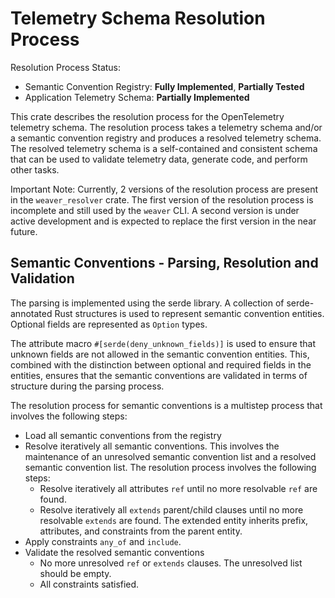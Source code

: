 # Telemetry Schema Resolution Process

Resolution Process Status:
- Semantic Convention Registry: **Fully Implemented**, **Partially Tested**
- Application Telemetry Schema: **Partially Implemented**

This crate describes the resolution process for the OpenTelemetry telemetry
schema. The resolution process takes a telemetry schema and/or a semantic
convention registry and produces a resolved telemetry schema. The resolved
telemetry schema is a self-contained and consistent schema that can be used to
validate telemetry data, generate code, and perform other tasks.

Important Note: Currently, 2 versions of the resolution process are present in
the `weaver_resolver` crate. The first version of the resolution process is
incomplete and still used by the `weaver` CLI. A second version is under active
development and is expected to replace the first version in the near future.

## Semantic Conventions - Parsing, Resolution and Validation

The parsing is implemented using the serde library. A collection of
serde-annotated Rust structures is used to represent semantic convention
entities. Optional fields are represented as `Option` types.

The attribute macro `#[serde(deny_unknown_fields)]` is used to ensure that
unknown fields are not allowed in the semantic convention entities. This,
combined with the distinction between optional and required fields in the
entities, ensures that the semantic conventions are validated in terms of
structure during the parsing process.

The resolution process for semantic conventions is a multistep process that
involves the following steps:
- Load all semantic conventions from the registry
- Resolve iteratively all semantic conventions. This involves the maintenance
  of an unresolved semantic convention list and a resolved semantic convention
  list. The resolution process involves the following steps:
  - Resolve iteratively all attributes `ref` until no more resolvable `ref` are
    found.
  - Resolve iteratively all `extends` parent/child clauses until no more
    resolvable `extends` are found. The extended entity inherits prefix,
    attributes, and constraints from the parent entity.
- Apply constraints `any_of` and `include`.
- Validate the resolved semantic conventions
  - No more unresolved `ref` or `extends` clauses. The unresolved list should
    be empty.
  - All constraints satisfied.

